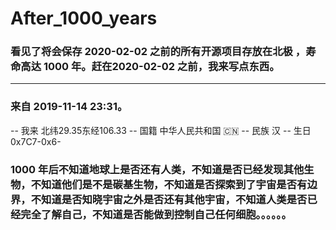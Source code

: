
# After_1000_years


### 看见了将会保存 2020-02-02 之前的所有开源项目存放在北极 ，寿命高达 1000 年。赶在2020-02-02 之前，我来写点东西。
***
### 来自 2019-11-14 23:31。
--  我来 北纬29.35东经106.33 
--  国籍 中华人民共和国 🇨🇳 
--  民族 汉
--  生日 0x7C7-0x6-

### 1000 年后不知道地球上是否还有人类，不知道是否已经发现其他生物，不知道他们是不是碳基生物，不知道是否探索到了宇宙是否有边界，不知道是否知晓宇宙之外是否还有其他宇宙，不知道人类是否已经完全了解自己，不知道是否能做到控制自己任何细胞。。。。。。
